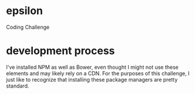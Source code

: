 # epsilon
Coding Challenge

# development process
I've installed NPM as well as Bower, even thought I might not use these elements and may likely rely on a CDN.
For the purposes of this challenge, I just like to recognize that installing these package managers are pretty standard.
